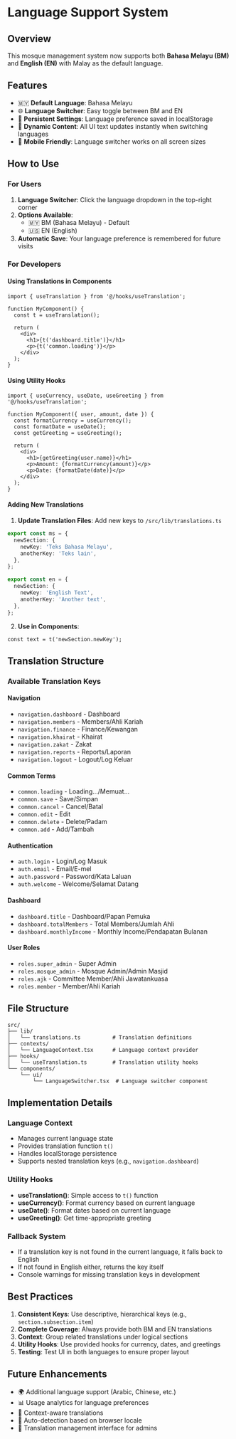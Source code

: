 # Language Support System

## Overview

This mosque management system now supports both **Bahasa Melayu (BM)** and **English (EN)** with Malay as the default language.

## Features

- 🇲🇾 **Default Language**: Bahasa Melayu
- 🌐 **Language Switcher**: Easy toggle between BM and EN
- 💾 **Persistent Settings**: Language preference saved in localStorage
- 🔄 **Dynamic Content**: All UI text updates instantly when switching languages
- 📱 **Mobile Friendly**: Language switcher works on all screen sizes

## How to Use

### For Users

1. **Language Switcher**: Click the language dropdown in the top-right corner
2. **Options Available**:
   - 🇲🇾 BM (Bahasa Melayu) - Default
   - 🇺🇸 EN (English)
3. **Automatic Save**: Your language preference is remembered for future visits

### For Developers

#### Using Translations in Components

```tsx
import { useTranslation } from '@/hooks/useTranslation';

function MyComponent() {
  const t = useTranslation();

  return (
    <div>
      <h1>{t('dashboard.title')}</h1>
      <p>{t('common.loading')}</p>
    </div>
  );
}
```

#### Using Utility Hooks

```tsx
import { useCurrency, useDate, useGreeting } from '@/hooks/useTranslation';

function MyComponent({ user, amount, date }) {
  const formatCurrency = useCurrency();
  const formatDate = useDate();
  const getGreeting = useGreeting();

  return (
    <div>
      <h1>{getGreeting(user.name)}</h1>
      <p>Amount: {formatCurrency(amount)}</p>
      <p>Date: {formatDate(date)}</p>
    </div>
  );
}
```

#### Adding New Translations

1. **Update Translation Files**: Add new keys to `/src/lib/translations.ts`

```typescript
export const ms = {
  newSection: {
    newKey: 'Teks Bahasa Melayu',
    anotherKey: 'Teks lain',
  },
};

export const en = {
  newSection: {
    newKey: 'English Text',
    anotherKey: 'Another text',
  },
};
```

2. **Use in Components**:

```tsx
const text = t('newSection.newKey');
```

## Translation Structure

### Available Translation Keys

#### Navigation

- `navigation.dashboard` - Dashboard
- `navigation.members` - Members/Ahli Kariah
- `navigation.finance` - Finance/Kewangan
- `navigation.khairat` - Khairat
- `navigation.zakat` - Zakat
- `navigation.reports` - Reports/Laporan
- `navigation.logout` - Logout/Log Keluar

#### Common Terms

- `common.loading` - Loading.../Memuat...
- `common.save` - Save/Simpan
- `common.cancel` - Cancel/Batal
- `common.edit` - Edit
- `common.delete` - Delete/Padam
- `common.add` - Add/Tambah

#### Authentication

- `auth.login` - Login/Log Masuk
- `auth.email` - Email/E-mel
- `auth.password` - Password/Kata Laluan
- `auth.welcome` - Welcome/Selamat Datang

#### Dashboard

- `dashboard.title` - Dashboard/Papan Pemuka
- `dashboard.totalMembers` - Total Members/Jumlah Ahli
- `dashboard.monthlyIncome` - Monthly Income/Pendapatan Bulanan

#### User Roles

- `roles.super_admin` - Super Admin
- `roles.mosque_admin` - Mosque Admin/Admin Masjid
- `roles.ajk` - Committee Member/Ahli Jawatankuasa
- `roles.member` - Member/Ahli Kariah

## File Structure

```
src/
├── lib/
│   └── translations.ts          # Translation definitions
├── contexts/
│   └── LanguageContext.tsx      # Language context provider
├── hooks/
│   └── useTranslation.ts        # Translation utility hooks
└── components/
    └── ui/
        └── LanguageSwitcher.tsx  # Language switcher component
```

## Implementation Details

### Language Context

- Manages current language state
- Provides translation function `t()`
- Handles localStorage persistence
- Supports nested translation keys (e.g., `navigation.dashboard`)

### Utility Hooks

- **useTranslation()**: Simple access to `t()` function
- **useCurrency()**: Format currency based on current language
- **useDate()**: Format dates based on current language
- **useGreeting()**: Get time-appropriate greeting

### Fallback System

- If a translation key is not found in the current language, it falls back to English
- If not found in English either, returns the key itself
- Console warnings for missing translation keys in development

## Best Practices

1. **Consistent Keys**: Use descriptive, hierarchical keys (e.g., `section.subsection.item`)
2. **Complete Coverage**: Always provide both BM and EN translations
3. **Context**: Group related translations under logical sections
4. **Utility Hooks**: Use provided hooks for currency, dates, and greetings
5. **Testing**: Test UI in both languages to ensure proper layout

## Future Enhancements

- 🌍 Additional language support (Arabic, Chinese, etc.)
- 📊 Usage analytics for language preferences
- 🎯 Context-aware translations
- 🔄 Auto-detection based on browser locale
- 📝 Translation management interface for admins
